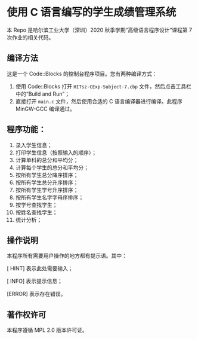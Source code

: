# 使用 C 语言编写的学生成绩管理系统

本 Repo 是哈尔滨工业大学（深圳）2020 秋季学期“高级语言程序设计”课程第 7 次作业的相关代码。

## 编译方法

这是一个 Code::Blocks 的控制台程序项目。您有两种编译方式：

1. 使用 Code::Blocks 打开 `HITsz-CExp-Subject-7.cbp` 文件，然后点击工具栏中的“Build and Run”；
2. 直接打开 `main.c` 文件，然后使用合适的 C 语言编译器进行编译。此程序 MinGW-GCC 编译通过。

## 程序功能：

1. 录入学生信息；
2. 打印学生信息（按照输入的顺序）；
3. 计算单科的总分和平均分；
4. 计算每个学生的总分和平均分；
5. 按所有学生总分降序排序；
6. 按所有学生总分升序排序；
7. 按所有学生学号升序排序；
8. 按所有学生名字字母序排序；
9. 按学号查找学生；
10. 按姓名查找学生；
11. 统计分析；

## 操作说明

本程序所有需要用户操作的地方都有提示语。其中：

[ HINT] 表示此处需要输入；

[ INFO] 表示提示信息；

[ERROR] 表示存在错误。

## 著作权许可

本程序遵循 MPL 2.0 版本许可证。

